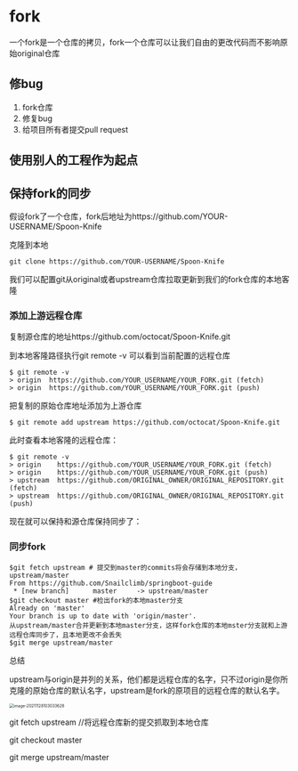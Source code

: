 # fork

一个fork是一个仓库的拷贝，fork一个仓库可以让我们自由的更改代码而不影响原始original仓库

## 修bug

1. fork仓库
2. 修复bug
3. 给项目所有者提交pull request

## 使用别人的工程作为起点

## 保持fork的同步

假设fork了一个仓库，fork后地址为https://github.com/YOUR-USERNAME/Spoon-Knife

克隆到本地

```shell
git clone https://github.com/YOUR-USERNAME/Spoon-Knife
```

我们可以配置git从original或者upstream仓库拉取更新到我们的fork仓库的本地客隆

### 添加上游远程仓库

复制源仓库的地址https://github.com/octocat/Spoon-Knife.git

到本地客隆路径执行git remote -v 可以看到当前配置的远程仓库

```shell
$ git remote -v
> origin  https://github.com/YOUR_USERNAME/YOUR_FORK.git (fetch)
> origin  https://github.com/YOUR_USERNAME/YOUR_FORK.git (push)
```

把复制的原始仓库地址添加为上游仓库

```shell
$ git remote add upstream https://github.com/octocat/Spoon-Knife.git
```

此时查看本地客隆的远程仓库：

```shell
$ git remote -v
> origin    https://github.com/YOUR_USERNAME/YOUR_FORK.git (fetch)
> origin    https://github.com/YOUR_USERNAME/YOUR_FORK.git (push)
> upstream  https://github.com/ORIGINAL_OWNER/ORIGINAL_REPOSITORY.git (fetch)
> upstream  https://github.com/ORIGINAL_OWNER/ORIGINAL_REPOSITORY.git (push)
```

现在就可以保持和源仓库保持同步了： 

### 同步fork

```shell
$git fetch upstream # 提交到master的commits将会存储到本地分支，upstream/master
From https://github.com/Snailclimb/springboot-guide
 * [new branch]      master     -> upstream/master
$git checkout master #检出fork的本地master分支
Already on 'master'
Your branch is up to date with 'origin/master'.
从upstream/master合并更新到本地master分支，这样fork仓库的本地mster分支就和上游远程仓库同步了，且本地更改不会丢失
$git merge upstream/master
```



总结

upstream与origin是并列的关系，他们都是远程仓库的名字，只不过origin是你所克隆的原始仓库的默认名字，upstream是fork的原项目的远程仓库的默认名字。

<img src="https://piggo-picture.oss-cn-hangzhou.aliyuncs.com/image/image-20211128103033628.png" alt="image-20211128103033628" style="zoom:50%;" />



git fetch upstream //将远程仓库新的提交抓取到本地仓库

git checkout master

git merge upstream/master
